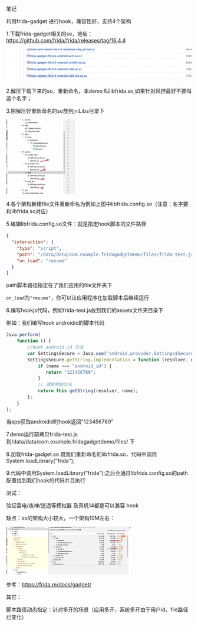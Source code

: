 笔记

利用frida-gadget 进行hook，兼容性好，支持4个架构

1.下载frida-gadget相关的so，地址：https://github.com/frida/frida/releases/tag/16.4.4

![1](./pic/1.png)

2.解压下载下来的so，重新命名，本demo 叫libfrida.so,如果针对风控最好不要叫这个名字；

3.把解压好重新命名的so放到jniLibs目录下

<img src="./pic/2.png" alt="2" style="zoom:20%;" />

4.各个架构新建file文件重新命名为例如上图中libfrida.config.so（注意：名字要和libfrida.so对应）

5.编辑libfrida.config.so文件：就是指定hook脚本的文件路径

```json
{
  "interaction": {
    "type": "script",
    "path": "/data/data/com.example.fridagadgetdemo/files/frida-test.js",
    "on_load": "resume"
  }
}
```

 path脚本路径指定在了我们应用的file文件夹下

`on_load`为`"resume"`，你可以让应用程序在加载脚本后继续运行

6.编写hookjs代码，例如frida-test.js放到我们的assets文件夹目录下

例如：我们编写hook androidid的脚本代码

```js
Java.perform(
    function () {
        //hook android id 方法
        var SettingsSecure = Java.use('android.provider.Settings$Secure');
        SettingsSecure.getString.implementation = function (resolver, name) {
            if (name === "android_id") {
               return "123456789";
            }
            // 调用原始方法
            return this.getString(resolver, name);
        };
    }
);
```

当app获取androidid时hook返回"123456789"

7.demo运行前拷贝frida-test.js到/data/data/com.example.fridagadgetdemo/files/ 下

8.加载frida-gadget.so 既我们重新命名的libfrida.so，代码中调用System.loadLibrary("frida");

9.代码中调用System.loadLibrary("frida");之后会通过libfrida.config.so的path配置找到我们hook的代码并且执行



测试：

验证雷电/夜神/逍遥等模拟器 及真机14都是可以兼容 hook



缺点：so的架构大小较大，一个架构10M左右：

<img src="./pic/3.png" alt="3" style="zoom:33%;" />

参考：https://frida.re/docs/gadget/



其它：

脚本路径动态指定：针对多开的场景（应用多开，系统多开由于用户id，file路径已变化）
